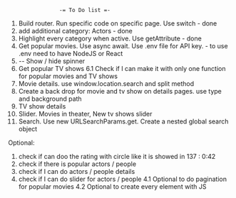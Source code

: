                     -= To Do list =-

1. Build router. Run specific code on specific page. Use switch - done
2. add additional category: Actors - done
3. Highlight every category when active. Use getAttribute - done
4. Get popular movies. Use async await. Use .env file for API key. - to use .env need to have NodeJS or React
5. -- Show / hide spinner
6. Get popular TV shows
   6.1 Check if I can make it with only one function for popular movies and TV shows
7. Movie details. use window.location.search and split method
8. Create a back drop for movie and tv show on details pages. use type and background path
9. TV show details
10. Slider. Movies in theater, New tv shows slider
11. Search. Use new URLSearchParams.get. Create a nested global search object

Optional:

1. check if can doo the rating with circle like it is showed in 137 : 0:42
2. check if there is popular actors / people
3. check if I can do actors / people details
4. check if I can do slider for actors / people
   4.1 Optional to do pagination for popular movies
   4.2 Optional to create every element with JS
